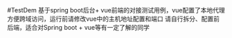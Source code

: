#TestDem
基于spring boot后台+ vue前端的对接测试用例，vue配置了本地代理方便跨域访问，运行前请修改vue中的主机地址配置和端口
请自行拆分、配置前后端，适合对Spring boot + vue等有一定了解的同学
